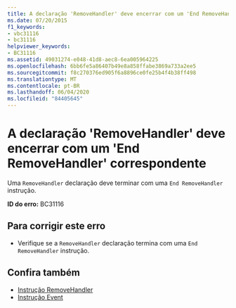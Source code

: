 ```yaml
---
title: A declaração 'RemoveHandler' deve encerrar com um 'End RemoveHandler' correspondente
ms.date: 07/20/2015
f1_keywords:
- vbc31116
- bc31116
helpviewer_keywords:
- BC31116
ms.assetid: 49031274-e048-41d8-aec8-6ea005964225
ms.openlocfilehash: 6bb6fe5a86407b49e8a858ffabe3869a733a2ee5
ms.sourcegitcommit: f8c270376ed905f6a8896ce0fe25b4f4b38ff498
ms.translationtype: MT
ms.contentlocale: pt-BR
ms.lasthandoff: 06/04/2020
ms.locfileid: "84405645"
---
```

# <a name="removehandler-declaration-must-end-with-a-matching-end-removehandler"></a>A declaração 'RemoveHandler' deve encerrar com um 'End RemoveHandler' correspondente
Uma `RemoveHandler` declaração deve terminar com uma `End RemoveHandler` instrução.  
  
 **ID do erro:** BC31116  
  
## <a name="to-correct-this-error"></a>Para corrigir este erro  
  
- Verifique se a `RemoveHandler` declaração termina com uma `End RemoveHandler` instrução.  
  
## <a name="see-also"></a>Confira também

- [Instrução RemoveHandler](../language-reference/statements/removehandler-statement.md)
- [Instrução Event](../language-reference/statements/event-statement.md)
